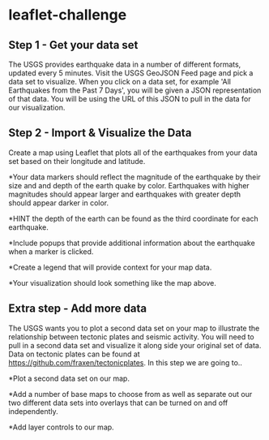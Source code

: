 # leaflet-challenge

## Step 1 - Get your data set
The USGS provides earthquake data in a number of different formats, updated every 5 minutes. Visit the USGS GeoJSON Feed page and pick a data set to visualize. When you click on a data set, for example 'All Earthquakes from the Past 7 Days', you will be given a JSON representation of that data. You will be using the URL of this JSON to pull in the data for our visualization.

## Step 2 - Import & Visualize the Data
Create a map using Leaflet that plots all of the earthquakes from your data set based on their longitude and latitude.


*Your data markers should reflect the magnitude of the earthquake by their size and and depth of the earth quake by color. Earthquakes with higher magnitudes should appear larger and earthquakes with greater depth should appear darker in color.


*HINT the depth of the earth can be found as the third coordinate for each earthquake.


*Include popups that provide additional information about the earthquake when a marker is clicked.


*Create a legend that will provide context for your map data.


*Your visualization should look something like the map above.

## Extra step - Add more data

The USGS wants you to plot a second data set on your map to illustrate the relationship between tectonic plates and seismic activity. You will need to pull in a second data set and visualize it along side your original set of data. Data on tectonic plates can be found at https://github.com/fraxen/tectonicplates.
In this step we are going to..


*Plot a second data set on our map.


*Add a number of base maps to choose from as well as separate out our two different data sets into overlays that can be turned on and off independently.


*Add layer controls to our map.